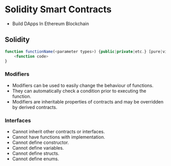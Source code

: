 # Solidity Smart Contracts
- Build DApps In Ethereum Blockchain

## Solidity

```js
function functionName(<parameter types>) {public|private|etc.} [pure|view|payable] [returns (<return types>)] {
    <function code>
}
```
### Modifiers
- Modifiers can be used to easily change the behaviour of functions.
- They can automatically check a condition prior to executing the function.
- Modifiers are inheritable properties of contracts and may be overridden by derived contracts.

### Interfaces
- Cannot inherit other contracts or interfaces.
- Cannot have functions with implementation.
- Cannot define constructor.
- Cannot define variables.
- Cannot define structs.
- Cannot define enums.